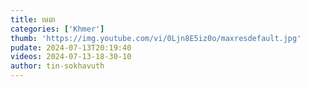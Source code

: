 ```yaml
---
title: មេឆា
categories: ['Khmer']
thumb: 'https://img.youtube.com/vi/0Ljn8E5iz0o/maxresdefault.jpg'
pudate: 2024-07-13T20:19:40
videos: 2024-07-13-18-30-10
author: tin-sokhavuth
---
```

